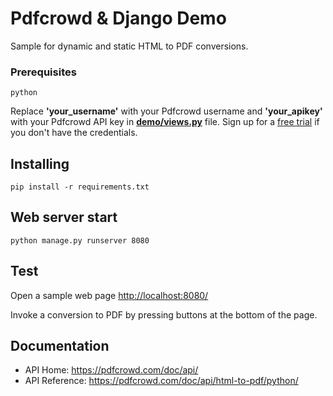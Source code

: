 # Pdfcrowd & Django Demo

Sample for dynamic and static HTML to PDF conversions.

### Prerequisites

```
python
```

Replace **'your_username'** with your Pdfcrowd username and **'your_apikey'** with your Pdfcrowd API key in **[demo/views.py](demo/views.py#L41)** file. Sign up for a [free trial](https://pdfcrowd.com/user/sign_up/?pid=api-trial2) if you don't have the credentials.

## Installing

```
pip install -r requirements.txt
```

## Web server start

```
python manage.py runserver 8080
```

## Test

   Open a sample web page <http://localhost:8080/>

   Invoke a conversion to PDF by pressing buttons at the bottom of the page.

## Documentation

* API Home:  <https://pdfcrowd.com/doc/api/>
* API Reference:  <https://pdfcrowd.com/doc/api/html-to-pdf/python/>
